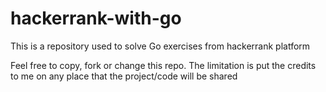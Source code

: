 # hackerrank-with-go

This is a repository used to solve Go exercises from hackerrank platform

Feel free to copy, fork or change this repo. The limitation is put the credits to me on any place that the project/code will be shared
